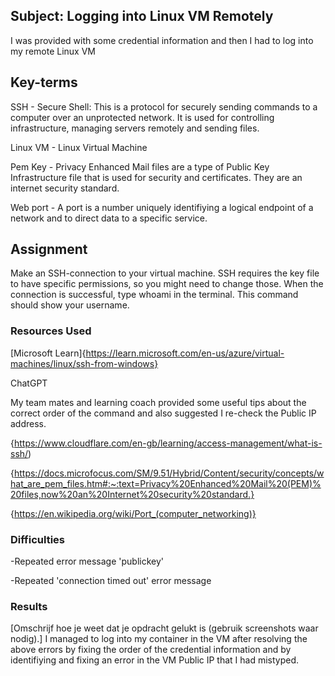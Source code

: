 ## Subject:  Logging into Linux VM Remotely


I was provided with some credential information and then I had to log into my remote Linux VM

## Key-terms

SSH - Secure Shell: This is a protocol for securely sending commands to a computer over an unprotected network.  It is used for controlling infrastructure, managing servers remotely and sending files.


Linux VM - Linux Virtual Machine

Pem Key - Privacy Enhanced Mail files are a type of Public Key Infrastructure file that is used for security and certificates.  They are an internet security standard.

Web port - A port is a number uniquely identifiying a logical endpoint of a network and to direct data to a specific service.




## Assignment

Make an SSH-connection to your virtual machine. SSH requires the key file to have specific permissions, so you might need to change those.
When the connection is successful, type whoami in the terminal. This command should show your username.
### Resources Used
[Microsoft Learn]{https://learn.microsoft.com/en-us/azure/virtual-machines/linux/ssh-from-windows}


ChatGPT


My team mates and learning coach provided some useful tips about the correct order of the command and also suggested I re-check the Public IP address.

{https://www.cloudflare.com/en-gb/learning/access-management/what-is-ssh/)

{https://docs.microfocus.com/SM/9.51/Hybrid/Content/security/concepts/what_are_pem_files.htm#:~:text=Privacy%20Enhanced%20Mail%20(PEM)%20files,now%20an%20Internet%20security%20standard.}

{https://en.wikipedia.org/wiki/Port_(computer_networking)}




### Difficulties
-Repeated error message 'publickey'


-Repeated 'connection timed out' error message

### Results
[Omschrijf hoe je weet dat je opdracht gelukt is (gebruik screenshots waar nodig).]
I managed to log into my container in the VM after resolving the above errors by fixing the order of the credential information and by identifiying and fixing an error in the VM Public IP that I had mistyped.


